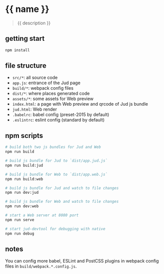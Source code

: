 # {{ name }}

> {{ description }}

## getting start

```bash
npm install
```

## file structure

* `src/*`: all source code
* `app.js`: entrance of the Jud page
* `build/*`: webpack config files
* `dist/*`: where places generated code
* `assets/*`: some assets for Web preview
* `index.html`: a page with Web preview and qrcode of Jud js bundle
* `jud.html`: Web render
* `.babelrc`: babel config (preset-2015 by default)
* `.eslintrc`: eslint config (standard by default)

## npm scripts

```bash
# build both two js bundles for Jud and Web
npm run build

# build js bundle for Jud to `dist/app.jud.js`
npm run build:jud

# build js bundle for Web to `dist/app.web.js`
npm run build:web

# build js bundle for Jud and watch to file changes
npm run dev:jud

# build js bundle for Web and watch to file changes
npm run dev:web

# start a Web server at 8080 port
npm run serve

# start jud-devtool for debugging with native
npm run debug
```

## notes

You can config more babel, ESLint and PostCSS plugins in webpack config files in `build/webpack.*.config.js`.
